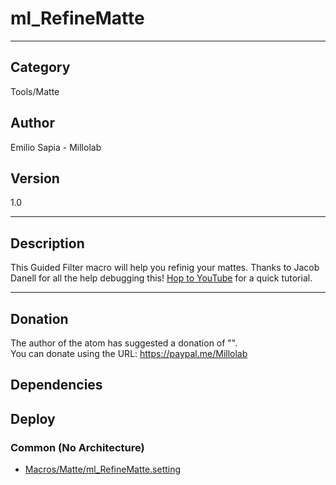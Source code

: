 # ml_RefineMatte
___

## Category
Tools/Matte

## Author
Emilio Sapia - Millolab

## Version
1.0

___

## Description
<p> This Guided Filter macro will help you refinig your mattes. Thanks to Jacob Danell for all the help debugging this! <a href="https://youtu.be/jl1bvoilkP4">Hop to YouTube</a> for a quick tutorial.</p>

___

## Donation
The author of the atom has suggested a donation of "".  
You can donate using the URL: <a href="https://paypal.me/Millolab">https://paypal.me/Millolab</a>
## Dependencies

## Deploy

### Common (No Architecture)

<ul>
<li><a href="https://gitlab.com/WeSuckLess/Reactor/-/blob/master/Atoms/com.Millolab.ml_RefineMatte/Macros/Matte/ml_RefineMatte.setting?ref_type=heads">Macros/Matte/ml_RefineMatte.setting</a></li>
</ul>
